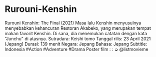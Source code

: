 # Rurouni-Kenshin
Rurouni Kenshin: The Final (2021)  Masa lalu Kenshin menyusulnya menyebabkan kehancuran Restoran Akabeko, yang merupakan tempat makan favorit Kenshin. Di sana, dia menemukan catatan dengan kata "Junchu" di atasnya.  Sutradara: Keishi tomo Tanggal rilis: 23 April 2021 (Jepang) Durasi: 139 menit Negara: Jepang Bahasa: Jepang Subtitle: Indonesia  #Action #Adventure #Drama  Poster film : : ➭ @listmovieme

